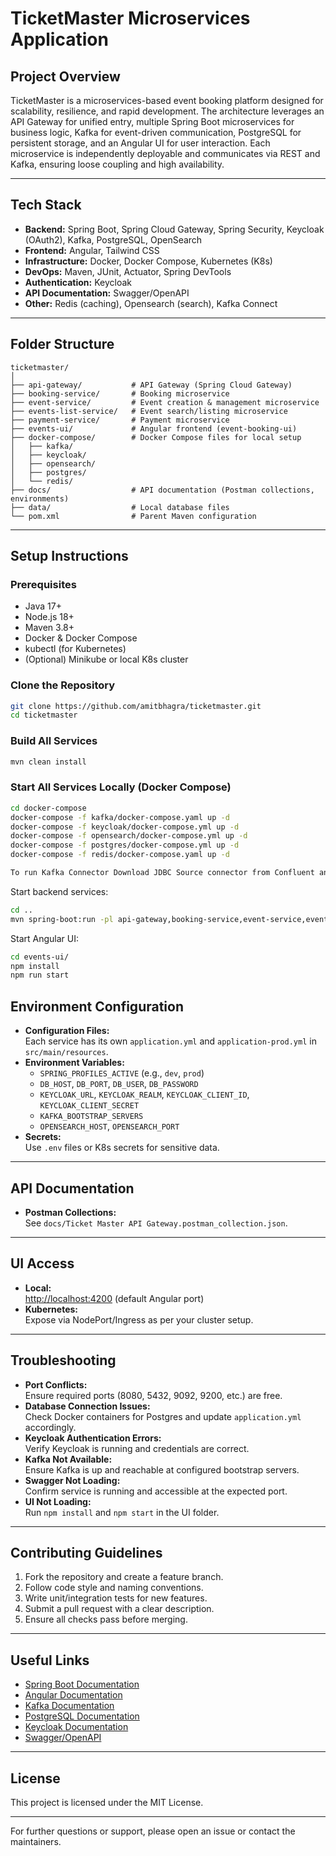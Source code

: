 # TicketMaster Microservices Application

## Project Overview

TicketMaster is a microservices-based event booking platform designed for scalability, resilience, and rapid development. The architecture leverages an API Gateway for unified entry, multiple Spring Boot microservices for business logic, Kafka for event-driven communication, PostgreSQL for persistent storage, and an Angular UI for user interaction. Each microservice is independently deployable and communicates via REST and Kafka, ensuring loose coupling and high availability.

---

## Tech Stack

- **Backend:** Spring Boot, Spring Cloud Gateway, Spring Security, Keycloak (OAuth2), Kafka, PostgreSQL, OpenSearch
- **Frontend:** Angular, Tailwind CSS
- **Infrastructure:** Docker, Docker Compose, Kubernetes (K8s)
- **DevOps:** Maven, JUnit, Actuator, Spring DevTools
- **Authentication:** Keycloak
- **API Documentation:** Swagger/OpenAPI
- **Other:** Redis (caching), Opensearch (search), Kafka Connect

---

## Folder Structure

```
ticketmaster/
│
├── api-gateway/           # API Gateway (Spring Cloud Gateway)
├── booking-service/       # Booking microservice
├── event-service/         # Event creation & management microservice
├── events-list-service/   # Event search/listing microservice
├── payment-service/       # Payment microservice
├── events-ui/             # Angular frontend (event-booking-ui)
├── docker-compose/        # Docker Compose files for local setup
│   ├── kafka/
│   ├── keycloak/
│   ├── opensearch/
│   ├── postgres/
│   └── redis/
├── docs/                  # API documentation (Postman collections, environments)
├── data/                  # Local database files
└── pom.xml                # Parent Maven configuration
```

---

## Setup Instructions

### Prerequisites

- Java 17+
- Node.js 18+
- Maven 3.8+
- Docker & Docker Compose
- kubectl (for Kubernetes)
- (Optional) Minikube or local K8s cluster

### Clone the Repository

```bash
git clone https://github.com/amitbhagra/ticketmaster.git
cd ticketmaster
```

### Build All Services

```bash
mvn clean install
```

### Start All Services Locally (Docker Compose)

```bash
cd docker-compose
docker-compose -f kafka/docker-compose.yaml up -d
docker-compose -f keycloak/docker-compose.yml up -d
docker-compose -f opensearch/docker-compose.yml up -d
docker-compose -f postgres/docker-compose.yml up -d
docker-compose -f redis/docker-compose.yaml up -d

To run Kafka Connector Download JDBC Source connector from Confluent and place all the jars in kafka/connectors directory
```

Start backend services:

```bash
cd ..
mvn spring-boot:run -pl api-gateway,booking-service,event-service,events-list-service,payment-service
```

Start Angular UI:

```bash
cd events-ui/
npm install
npm run start
```


## Environment Configuration

- **Configuration Files:**  
  Each service has its own `application.yml` and `application-prod.yml` in `src/main/resources`.
- **Environment Variables:**  
  - `SPRING_PROFILES_ACTIVE` (e.g., `dev`, `prod`)
  - `DB_HOST`, `DB_PORT`, `DB_USER`, `DB_PASSWORD`
  - `KEYCLOAK_URL`, `KEYCLOAK_REALM`, `KEYCLOAK_CLIENT_ID`, `KEYCLOAK_CLIENT_SECRET`
  - `KAFKA_BOOTSTRAP_SERVERS`
  - `OPENSEARCH_HOST`, `OPENSEARCH_PORT`
- **Secrets:**  
  Use `.env` files or K8s secrets for sensitive data.

---

## API Documentation

- **Postman Collections:**  
  See  `docs/Ticket Master API Gateway.postman_collection.json`.

---

## UI Access

- **Local:**  
  [http://localhost:4200](http://localhost:4200) (default Angular port)
- **Kubernetes:**  
  Expose via NodePort/Ingress as per your cluster setup.

---

## Troubleshooting

- **Port Conflicts:**  
  Ensure required ports (8080, 5432, 9092, 9200, etc.) are free.
- **Database Connection Issues:**  
  Check Docker containers for Postgres and update `application.yml` accordingly.
- **Keycloak Authentication Errors:**  
  Verify Keycloak is running and credentials are correct.
- **Kafka Not Available:**  
  Ensure Kafka is up and reachable at configured bootstrap servers.
- **Swagger Not Loading:**  
  Confirm service is running and accessible at the expected port.
- **UI Not Loading:**  
  Run `npm install` and `npm start` in the UI folder.

---

## Contributing Guidelines

1. Fork the repository and create a feature branch.
2. Follow code style and naming conventions.
3. Write unit/integration tests for new features.
4. Submit a pull request with a clear description.
5. Ensure all checks pass before merging.

---

## Useful Links

- [Spring Boot Documentation](https://docs.spring.io/spring-boot/docs/current/reference/html/)
- [Angular Documentation](https://angular.io/docs)
- [Kafka Documentation](https://kafka.apache.org/documentation/)
- [PostgreSQL Documentation](https://www.postgresql.org/docs/)
- [Keycloak Documentation](https://www.keycloak.org/documentation)
- [Swagger/OpenAPI](https://swagger.io/docs/)

---

## License

This project is licensed under the MIT License.

---

For further questions or support, please open an issue or contact the maintainers.

